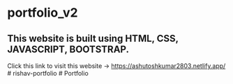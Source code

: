 # portfolio_v2

## This website is built using HTML, CSS, JAVASCRIPT, BOOTSTRAP.

Click this link to visit this website -> https://ashutoshkumar2803.netlify.app/
#   r i s h a v - p o r t f o l i o  
 #   P o r t f o l i o  
 